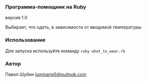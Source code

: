 ### Программа-помощник на Ruby
версия 1.0

Выбирает, что одеть, в зависимости от вводимой температуры
### Использование
Для запуска используйте команду `ruby what_to_wear.rb`
### Автор
Павел Шубин
luminarie5@outlook.com

